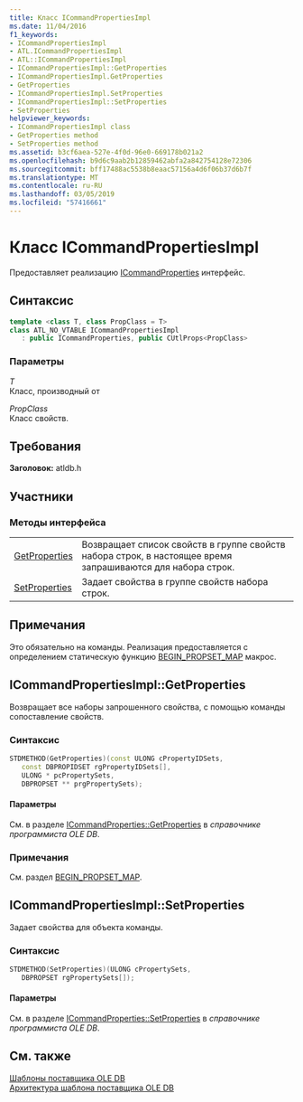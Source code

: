 ```yaml
---
title: Класс ICommandPropertiesImpl
ms.date: 11/04/2016
f1_keywords:
- ICommandPropertiesImpl
- ATL.ICommandPropertiesImpl
- ATL::ICommandPropertiesImpl
- ICommandPropertiesImpl::GetProperties
- ICommandPropertiesImpl.GetProperties
- GetProperties
- ICommandPropertiesImpl.SetProperties
- ICommandPropertiesImpl::SetProperties
- SetProperties
helpviewer_keywords:
- ICommandPropertiesImpl class
- GetProperties method
- SetProperties method
ms.assetid: b3cf6aea-527e-4f0d-96e0-669178b021a2
ms.openlocfilehash: b9d6c9aab2b12859462abfa2a842754128e72306
ms.sourcegitcommit: bff17488ac5538b8eaac57156a4d6f06b37d6b7f
ms.translationtype: MT
ms.contentlocale: ru-RU
ms.lasthandoff: 03/05/2019
ms.locfileid: "57416661"
---
```

# <a name="icommandpropertiesimpl-class"></a>Класс ICommandPropertiesImpl

Предоставляет реализацию [ICommandProperties](/previous-versions/windows/desktop/ms723044(v=vs.85)) интерфейс.

## <a name="syntax"></a>Синтаксис

```cpp
template <class T, class PropClass = T>
class ATL_NO_VTABLE ICommandPropertiesImpl
   : public ICommandProperties, public CUtlProps<PropClass>
```

### <a name="parameters"></a>Параметры

*T*<br/>
Класс, производный от

*PropClass*<br/>
Класс свойств.

## <a name="requirements"></a>Требования

**Заголовок:** atldb.h

## <a name="members"></a>Участники

### <a name="interface-methods"></a>Методы интерфейса

|||
|-|-|
|[GetProperties](#getproperties)|Возвращает список свойств в группе свойств набора строк, в настоящее время запрашиваются для набора строк.|
|[SetProperties](#setproperties)|Задает свойства в группе свойств набора строк.|

## <a name="remarks"></a>Примечания

Это обязательно на команды. Реализация предоставляется с определением статическую функцию [BEGIN_PROPSET_MAP](../../data/oledb/begin-propset-map.md) макрос.

## <a name="getproperties"></a> ICommandPropertiesImpl::GetProperties

Возвращает все наборы запрошенного свойства, с помощью команды сопоставление свойств.

### <a name="syntax"></a>Синтаксис

```cpp
STDMETHOD(GetProperties)(const ULONG cPropertyIDSets,
   const DBPROPIDSET rgPropertyIDSets[],
   ULONG * pcPropertySets,
   DBPROPSET ** prgPropertySets);
```

#### <a name="parameters"></a>Параметры

См. в разделе [ICommandProperties::GetProperties](/previous-versions/windows/desktop/ms723119(v=vs.85)) в *справочнике программиста OLE DB*.

### <a name="remarks"></a>Примечания

См. раздел [BEGIN_PROPSET_MAP](../../data/oledb/begin-propset-map.md).

## <a name="setproperties"></a> ICommandPropertiesImpl::SetProperties

Задает свойства для объекта команды.

### <a name="syntax"></a>Синтаксис

```cpp
STDMETHOD(SetProperties)(ULONG cPropertySets,
   DBPROPSET rgPropertySets[]);
```

#### <a name="parameters"></a>Параметры

См. в разделе [ICommandProperties::SetProperties](/previous-versions/windows/desktop/ms711497(v=vs.85)) в *справочнике программиста OLE DB*.

## <a name="see-also"></a>См. также

[Шаблоны поставщика OLE DB](../../data/oledb/ole-db-provider-templates-cpp.md)<br/>
[Архитектура шаблона поставщика OLE DB](../../data/oledb/ole-db-provider-template-architecture.md)